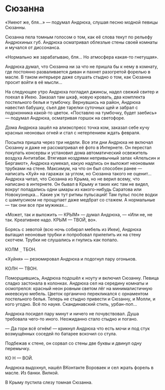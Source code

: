 # Сюзанна

«Умеют же, бля…» — подумал Андрюха, слушая песню модной певицы Сюзанны.

Сюзанна пела томным голосом о том, как её слова текут по рельефу Андрюхиных губ. Андрюха осматривал облезлые стены своей комнаты и мучался от диссонанса.

«Нормально же зарабатываю, бля… Но атмосфера какая-то гнетущая».

Андрюха думал, что Сюзанна ни за что не пришла бы к нему в комнату, где постоянно разваливается диван и пахнет разогретой форелью в масле. В таком интерьере даже слушать стыдно о том, как Сюзанна просит войти в её мысли…

На следующее утро Андрюха погладил джинсы, надел свежий свитер и поехал в Икею. Заказал там шкаф, новую кровать, два комплекта постельного белья и тумбочку. Вернувшись на район, Андрюха навестил бабушку, съел две тарелки суточных щей и забрал с подоконника какой-то цветок. «Поставлю на тумбочку, будет заебись» — подумал Андрюха, осматривая горшок на светофоре.

Дома Андрюха зашёл на алиэкспресс точка ком, заказал себе кучу красных неоновых огней и стал с нетерпением ждать февраля.

Посылка пришла через три недели. Все эти дни Андрюха не включал Сюзанну и даже не рассматривал её фото в Интернете. Он перестал покупать консервы и установил дома автоматический освежитель воздуха Антитабак. Втягивая ноздрями непривычный запах «Апельсин и Бергамот», Андрюха кумекал, какую надпись он выложит неоновыми трубками на стене. Максимум, на что он был способен ранее — написать «Хуй» на гаражах за углом, но Сюзанна такого не оценит… Андрюха читал, что Сюзанна из Крыма, но не верил всему, что написано в интернете. Он бывал в Крыму и таких кис там не видел, вокруг попадались одни шмары из какого-нибудь Саратова или Новокузнецка… Какие уж тут ритмы пульсаций! Там пульс после водки с шампусиком не прощупает даже медбрат со стажем. А нормальные — так они все при мужиках…

«Может, так и выложить — КРЫМ» — думал Андрюха, — «Или не, не так. Креативнее надо. КРЫМ — ТВОЙ, во».

Борясь с зевотой (всю ночь собирал мебель из Икеи), Андрюха вытащил неоновые трубки и попробовал прилепить их на стену скотчем. Трубки не слушались и гнулись как попало.

КОЛМ `_` ТБОН.

«Хуйня» — резюмировал Андрюха и подогнул пару огоньков.

КОЛН — ТВОН.

Поморщившись, Андрюха подошёл к ноуту и включил Сюзанну. Певица сладко застонала в колонках. Андрюха сел на середину комнаты и осмотрелся: красный неон ровным светом лёг на минималистичную икеевскую мебель. Цветок органично перекликался с орнаментом постельного белья. Теперь не стыдно привести и Сюзанну, и Молли, и кого угодно. Всё по науке. Скандинавский стиль, урбан-поп…

Андрюха посидел пару минут и ничего не почувствовал. Душа требовала чего-то иного. Неожиданно стало стыдно и погано.

— Да гори всё огнём! — крикнул Андрюха что есть мочи и под стук возмущённых соседей по батарее вскочил со стула. 
 
Подбежав к стене, он сорвал со стены две буквы и двинул одну перемычку.

КО Н — ВОЙ.

Андрюха выдохнул, нашёл ВКонтакте Вороваек и сел жрать форель в масле. Из банки. Вилкой.

В Крыму пустила слезу томная Сюзанна.